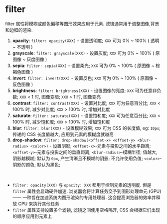 # filter

filter 属性将模糊或颜色偏移等图形效果应用于元素. 滤镜通常用于调整图像,背景和边框的渲染.

1. **opacity**: `filter: opacity(XXX)` - 设置透明度;
   `XXX` 可为 0% ~ 100% ( 透明 ~ 不透明 )
2. **grayscale**: `filter: grayscale(XXX)` - 设置灰度;
   `XXX` 可为 0% ~ 100% ( 原图像 ~ 灰度图像 )
3. **sepia**: `filter: sepia(XXX)` - 设置柔光;
   `XXX` 可为 0% ~ 100% ( 原图像 ~ 棕褐色图像 )
4. **invert**: `filter: invert(XXX)` - 设置反色;
   `XXX` 可为 0% ~ 100% ( 原图像 ~ 反色图像 )
5. **brightness**: `filter: brightness(XXX)` - 设置图像的亮度;
   `XXX` 可为任意非负数; `XXX` < 1 时, 图像变暗; `XXX` > 1 时, 图像变亮
6. **contrast**: `filter: contrast(XXX)` - 设置对比度;
   `XXX` 可为任意百分比; `XXX` < 100% 时, 减少对比度; `XXX` > 100% 时, 增加对比度
7. **saturate**: `filter: saturate(XXX)` - 设置饱和度;
   `XXX` 可为任意百分比; `XXX` < 100% 时, 减少饱和度; `XXX` > 100% 时, 增加饱和度
8. **blur**: `filter: blur(XXX)` - 设置模糊效果;
   `XXX` 可为 CSS 的长度值, eg: `10px`; 传递的 CSS 长度值越大, 应用到元素的模糊度就越高
9. **drop-shadow**: `filter: drop-shadow(<offset-x> <offset-y> <blur-radius> <color>)` - 设置阴影;
   `<offset-x>`-元素与投影之间的水平距离;
   `<offset-y>`-元素与投影之间的垂直距离;
   `<blur-radius>`-模糊半径; 值越大, 阴影越模糊; 默认为 `0px`, 产生清晰且不模糊的阴影; 不允许使用负值;
   `<color>`-阴影的颜色; 默认为黑色;

<br>

-   `filter: opacity(XXX)` 与 `opacity: XXX` 都用于控制元素的透明度. 但是 `filter` 属性会启动硬件加速. 浏览器会将计算任务交予到图形处理单元 (GPU) —— 一种旨在加速系统内图形渲染的专用处理器. 这会提高浏览器的效率并释放 CPU 来执行其他任务
-   `filter` 属性支持设置多个滤镜, 滤镜之间使用空格隔开, CSS 会根据它们出现的顺序应用到元素上

<br>
